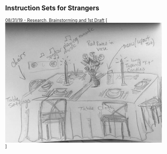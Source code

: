 ## Instruction Sets for Strangers
[08/31/19 - Research, Brainstorming and 1st Draft](blog1.md)
[![img](img/draft.jpeg "blog1.md")]
